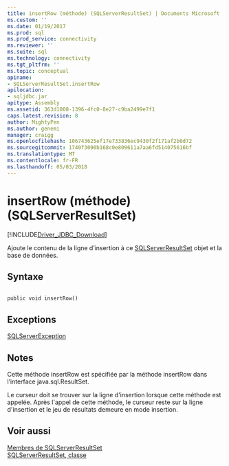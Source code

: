 ```yaml
---
title: insertRow (méthode) (SQLServerResultSet) | Documents Microsoft
ms.custom: ''
ms.date: 01/19/2017
ms.prod: sql
ms.prod_service: connectivity
ms.reviewer: ''
ms.suite: sql
ms.technology: connectivity
ms.tgt_pltfrm: ''
ms.topic: conceptual
apiname:
- SQLServerResultSet.insertRow
apilocation:
- sqljdbc.jar
apitype: Assembly
ms.assetid: 363d1008-1396-4fc0-8e27-c9ba2499e7f1
caps.latest.revision: 8
author: MightyPen
ms.author: genemi
manager: craigg
ms.openlocfilehash: 106743625ef17e733836ec9430f2f171af2b0d72
ms.sourcegitcommit: 1740f3090b168c0e809611a7aa6fd514075616bf
ms.translationtype: MT
ms.contentlocale: fr-FR
ms.lasthandoff: 05/03/2018
---
```

# <a name="insertrow-method-sqlserverresultset"></a>insertRow (méthode) (SQLServerResultSet)
[!INCLUDE[Driver_JDBC_Download](../../../includes/driver_jdbc_download.md)]

  Ajoute le contenu de la ligne d’insertion à ce [SQLServerResultSet](../../../connect/jdbc/reference/sqlserverresultset-class.md) objet et la base de données.  
  
## <a name="syntax"></a>Syntaxe  
  
```  
  
public void insertRow()  
```  
  
## <a name="exceptions"></a>Exceptions  
 [SQLServerException](../../../connect/jdbc/reference/sqlserverexception-class.md)  
  
## <a name="remarks"></a>Notes  
 Cette méthode insertRow est spécifiée par la méthode insertRow dans l’interface java.sql.ResultSet.  
  
 Le curseur doit se trouver sur la ligne d'insertion lorsque cette méthode est appelée. Après l'appel de cette méthode, le curseur reste sur la ligne d'insertion et le jeu de résultats demeure en mode insertion.  
  
## <a name="see-also"></a>Voir aussi  
 [Membres de SQLServerResultSet](../../../connect/jdbc/reference/sqlserverresultset-members.md)   
 [SQLServerResultSet, classe](../../../connect/jdbc/reference/sqlserverresultset-class.md)  
  
  
